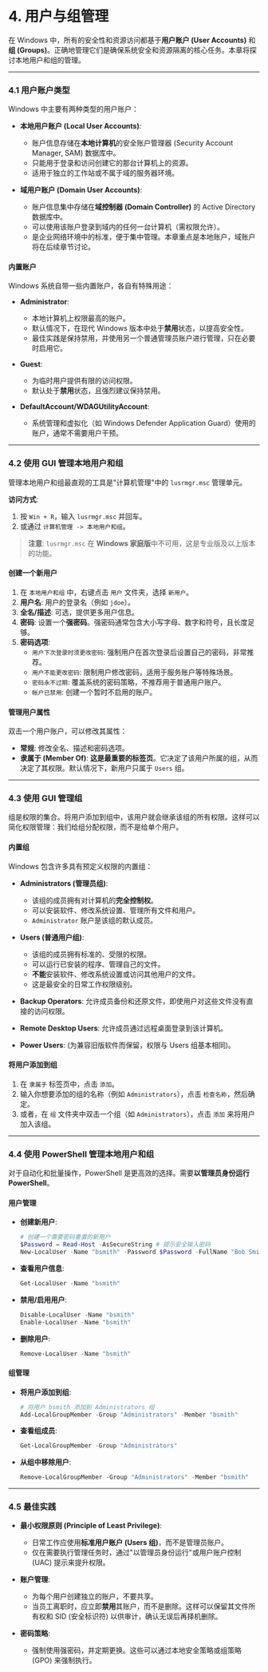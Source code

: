 # 4. 用户与组管理

在 Windows 中，所有的安全性和资源访问都基于**用户账户 (User Accounts)** 和**组 (Groups)**。正确地管理它们是确保系统安全和资源隔离的核心任务。本章将探讨本地用户和组的管理。

---

### 4.1 用户账户类型

Windows 中主要有两种类型的用户账户：

-   **本地用户账户 (Local User Accounts)**:
    -   账户信息存储在**本地计算机**的安全账户管理器 (Security Account Manager, SAM) 数据库中。
    -   只能用于登录和访问创建它的那台计算机上的资源。
    -   适用于独立的工作站或不属于域的服务器环境。

-   **域用户账户 (Domain User Accounts)**:
    -   账户信息集中存储在**域控制器 (Domain Controller)** 的 Active Directory 数据库中。
    -   可以使用该账户登录到域内的任何一台计算机（需权限允许）。
    -   是企业网络环境中的标准，便于集中管理。本章重点是本地账户，域账户将在后续章节讨论。

#### 内置账户

Windows 系统自带一些内置账户，各自有特殊用途：

-   **Administrator**:
    -   本地计算机上权限最高的账户。
    -   默认情况下，在现代 Windows 版本中处于**禁用**状态，以提高安全性。
    -   最佳实践是保持禁用，并使用另一个普通管理员账户进行管理，只在必要时启用它。

-   **Guest**:
    -   为临时用户提供有限的访问权限。
    -   默认处于**禁用**状态，且强烈建议保持禁用。

-   **DefaultAccount/WDAGUtilityAccount**:
    -   系统管理和虚拟化（如 Windows Defender Application Guard）使用的账户，通常不需要用户干预。

---

### 4.2 使用 GUI 管理本地用户和组

管理本地用户和组最直观的工具是"计算机管理"中的 `lusrmgr.msc` 管理单元。

**访问方式**:
1.  按 `Win + R`，输入 `lusrmgr.msc` 并回车。
2.  或通过 `计算机管理 -> 本地用户和组`。

> **注意**: `lusrmgr.msc` 在 **Windows 家庭版**中不可用，这是专业版及以上版本的功能。

#### 创建一个新用户

1.  在 `本地用户和组` 中，右键点击 `用户` 文件夹，选择 `新用户`。
2.  **用户名**: 用户的登录名（例如 `jdoe`）。
3.  **全名/描述**: 可选，提供更多用户信息。
4.  **密码**: 设置一个**强密码**。强密码通常包含大小写字母、数字和符号，且长度足够。
5.  **密码选项**:
    -   `用户下次登录时须更改密码`: 强制用户在首次登录后设置自己的密码，非常推荐。
    -   `用户不能更改密码`: 限制用户修改密码，适用于服务账户等特殊场景。
    -   `密码永不过期`: 覆盖系统的密码策略，不推荐用于普通用户账户。
    -   `帐户已禁用`: 创建一个暂时不启用的账户。

#### 管理用户属性

双击一个用户账户，可以修改其属性：

-   **常规**: 修改全名、描述和密码选项。
-   **隶属于 (Member Of)**: **这是最重要的标签页**。它决定了该用户所属的组，从而决定了其权限。默认情况下，新用户只属于 `Users` 组。

---

### 4.3 使用 GUI 管理组

组是权限的集合。将用户添加到组中，该用户就会继承该组的所有权限。这样可以简化权限管理：我们给组分配权限，而不是给单个用户。

#### 内置组

Windows 包含许多具有预定义权限的内置组：

-   **Administrators (管理员组)**:
    -   该组的成员拥有对计算机的**完全控制权**。
    -   可以安装软件、修改系统设置、管理所有文件和用户。
    -   `Administrator` 账户是该组的默认成员。

-   **Users (普通用户组)**:
    -   该组的成员拥有标准的、受限的权限。
    -   可以运行已安装的程序、管理自己的文件。
    -   **不能**安装软件、修改系统设置或访问其他用户的文件。
    -   这是最安全的日常工作权限级别。

-   **Backup Operators**: 允许成员备份和还原文件，即使用户对这些文件没有直接的访问权限。
-   **Remote Desktop Users**: 允许成员通过远程桌面登录到该计算机。
-   **Power Users**: (为兼容旧版软件而保留，权限与 Users 组基本相同)。

#### 将用户添加到组

1.  在 `隶属于` 标签页中，点击 `添加`。
2.  输入你想要添加的组的名称（例如 `Administrators`），点击 `检查名称`，然后确定。
3.  或者，在 `组` 文件夹中双击一个组（如 `Administrators`），点击 `添加` 来将用户加入该组。

---

### 4.4 使用 PowerShell 管理本地用户和组

对于自动化和批量操作，PowerShell 是更高效的选择。需要**以管理员身份运行 PowerShell**。

#### 用户管理

-   **创建新用户**:
    ```powershell
    # 创建一个需要密码重置的新用户
    $Password = Read-Host -AsSecureString # 提示安全输入密码
    New-LocalUser -Name "bsmith" -Password $Password -FullName "Bob Smith" -UserMayNotChangePassword $false -PasswordNeverExpires $false
    ```

-   **查看用户信息**:
    ```powershell
    Get-LocalUser -Name "bsmith"
    ```

-   **禁用/启用用户**:
    ```powershell
    Disable-LocalUser -Name "bsmith"
    Enable-LocalUser -Name "bsmith"
    ```

-   **删除用户**:
    ```powershell
    Remove-LocalUser -Name "bsmith"
    ```

#### 组管理

-   **将用户添加到组**:
    ```powershell
    # 将用户 bsmith 添加到 Administrators 组
    Add-LocalGroupMember -Group "Administrators" -Member "bsmith"
    ```

-   **查看组成员**:
    ```powershell
    Get-LocalGroupMember -Group "Administrators"
    ```

-   **从组中移除用户**:
    ```powershell
    Remove-LocalGroupMember -Group "Administrators" -Member "bsmith"
    ```

---

### 4.5 最佳实践

-   **最小权限原则 (Principle of Least Privilege)**:
    -   日常工作应使用**标准用户账户 (Users 组)**，而不是管理员账户。
    -   仅在需要执行管理任务时，通过"以管理员身份运行"或用户账户控制 (UAC) 提示来提升权限。

-   **账户管理**:
    -   为每个用户创建独立的账户，不要共享。
    -   当员工离职时，应立即**禁用**其账户，而不是删除。这样可以保留其文件所有权和 SID (安全标识符) 以供审计，确认无误后再择机删除。

-   **密码策略**:
    -   强制使用强密码，并定期更换。这些可以通过本地安全策略或组策略 (GPO) 来强制执行。 